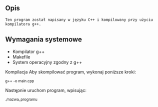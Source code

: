 ## Opis
    Ten program został napisany w języku C++ i kompilowany przy użyciu kompilatora g++.

## Wymagania systemowe
 - Kompilator g++
 - Makefile
 - System operacyjny zgodny z g++

 Kompilacja
 Aby skompilować program, wykonaj poniższe kroki:

 <sup>g++ -o main.cpp</sup>

 Następnie uruchom program, wpisując:

 <sup>./nazwa_programu</sup>